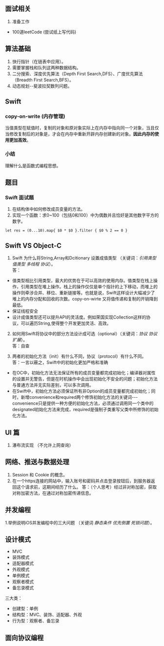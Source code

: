 ## 面试相关
1. 准备工作
 - 100道leetCode (尝试纸上写代码)
 

## 算法基础
1. 快行指针（在链表中应用）。
2. 需要掌握栈和队列这两种数据结构。
3. 二分搜索、深度优先算法（Depth First Search,DFS）、广度优先算法（Breadth First Search,BFS）。
4. 动态规划--斐波拉契数列问题。

## Swift

### copy-on-write (内存管理)
当值类型在赋值时，复制的对象和原对象实际上在内存中指向同一个对象，当且仅当修改复制后的对象是，才会在内存中重新开辟内存创建新的对象。**因此内存的使用更加高效**。

### 小结
理解什么是函数式编程思想。

## 题目

### Swift 面试题
1. 在结构体中如何修改成员变量的方法。
2. 实现一个函数：求0~100（包括0和100）中为偶数并且恰好是其他数字平方的数字。

```
let res = (0...10).map{ $0 * $0 }.filter { $0 % 2 == 0 }
```

## Swift VS Object-C

1. Swift 为什么将String,Array和Dcitionary 设置成值类型 （关键词：*引用类型* *值类型* *多线程* *协议*）。<br>
答：<br>
 - 值类型相比引用类型，最大的优势在于可以高效的使用内存。值类型在栈上操作，引用类型在堆上操作。栈上的操作仅仅是单个指针的上下移动，而堆上的操作则牵涉合并、移位、重新链接等。也就是说，Swift这样设计大幅减少了堆上的内存分配和回收的次数。copy-on-wirte 又将值传递和复制的开销降到最低。
 - 保证线程安全
 - 设计成值类型还可以提升API的灵活度。例如荣国实现Collection这样的协议，可以遍历String,使得整个开发更加灵活、高效。
2. 如何用Swift将协议中的部分方法设计成可选（optional）（关键词：*协议* *协议扩展*）。<br>
答：自查

3. 两者的初始化方法（init）有什么不同，协议（protocol）有什么不同。<br>
答：一言以蔽之，Swift中的初始化更加严格和准确<br>
 - 在OC中，初始化方法无法保证所有的成员变量都完成初始化；编译器对属性的设置并无警告，但是在时机操作中会出现初始化不安全的问题；初始化方法与普通方法并无实际差别，可以多次调用。
 - 在Swift中，初始化方法必须保证所有非Option的成员变量都完成初始化；同时，新增convenience和required两个修饰初始化方法的关键词---convenience只是提供一种方便的初始化方法，必须通过调用同一个类中的designated初始化方法来完成，required是强制子类重写父类中所修饰的初始化方法。

## UI 篇
1. 瀑布流实现 （不允许上网查询）

## 网络、推送与数据处理
1. Session 和 Cookie 的概念。
2. 在一个https连接的网站中，输入账号和密码并点击登录按钮后，到服务器返回这个请求前，这期间经历了什么。
 答：（个人思考）经过非对称加密，获取对称加密方法，在通过对称加密传递信息。

## 并发编程
1.举例说明iOS并发编程中的三大问题 （关键词 *静态条件* *优先倒置* *死锁问题*）。

## 设计模式

- MVC
- 装饰模式
- 适配器模式
- 外观模式
- 单例模式
- 观察者模式
- 备忘录模式

三大类：
- 创建型：单例
- 结构型：MVC、装饰、适配器、外观 
- 行为型：观察者、备忘录

## 面向协议编程
